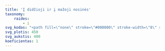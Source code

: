 ```yaml
---
title: 'Į didžioji ir į mažoji nosinės'
taxonomy:
    raides:
        - i
svg_kodas: "<path fill=\"none\" stroke=\"#000000\" stroke-width=\"8\" stroke-linecap=\"round\" stroke-linejoin=\"round\" stroke-miterlimit=\"10\" d=\"M137.5,73.4c0,0,12.7-20.8,26.4-20.3c13.7,0.5,10.2,19.8,26.9,20.3s26.2-18.3,26.2-18.3S106.9,266.5,92.8,283.7c-35.1,43.1-63,17.8-58.9-8.1\"/>\r\n<path fill=\"none\" stroke=\"#000000\" stroke-width=\"8\" stroke-linecap=\"round\" stroke-linejoin=\"round\" stroke-miterlimit=\"10\" d=\"M74.9,300.7c0,0-51,44-34.2,57.3s43.2-21.4,43.2-21.4\"/>\r\n<path fill=\"none\" stroke=\"#000000\" stroke-width=\"8\" stroke-linecap=\"round\" stroke-linejoin=\"round\" stroke-miterlimit=\"10\" d=\"M309.5,182.2c0,0-45.4,74.3-50.5,92.3c-6.4,22.3,9.8,39.2,29.4,28.4s51.1-50.5,51.1-50.5\"/>\r\n<path fill=\"none\" stroke=\"#000000\" stroke-width=\"8\" stroke-linecap=\"round\" stroke-linejoin=\"round\" stroke-miterlimit=\"10\" d=\"M295.1,298.5c0,0-51,44-34.2,57.3s43.2-21.4,43.2-21.4\"/>\r\n<path fill=\"none\" stroke=\"#000000\" stroke-width=\"8\" stroke-linecap=\"round\" stroke-linejoin=\"round\" stroke-miterlimit=\"10\" d=\"M323,153.5c0,0.2,0,0.3,0,0.5\"/>"
svg_plotis: 450
svg_aukstis: 400
koeficientas: 1
---
```


